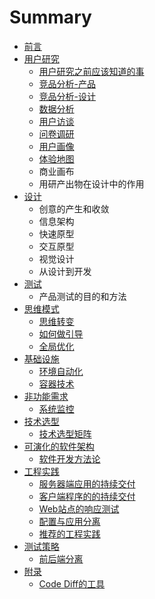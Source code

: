 # Summary

* [前言](README.md)
* [用户研究](user-research/README.md)
    * [用户研究之前应该知道的事](user-research/yong_hu_yan_jiu_zhi_qian_ying_gai_zhi_dao_de_shi.md)
    * [竞品分析-产品](user-research/jing_pin_fen_xi.md)
    * [竞品分析-设计](user-research/竞品分析-设计.md)
    * [数据分析](user-research/数据分析.md)
    * [用户访谈](user-research/yong_hu_fang_tan.md)
    * [问卷调研](user-research/问卷调研.md)
    * [用户画像](user-research/yong_hu_hua_50cf26_ti_yan_di_tu.md)
    * [体验地图](user-research/ti_yan_di_tu.md)
    * 商业画布
    * 用研产出物在设计中的作用
* [设计](product-design/README.md)
    * 创意的产生和收敛
    * 信息架构
    * 快速原型
    * 交互原型
    * 视觉设计
    * 从设计到开发
* [测试](product-testing/README.md)
    * 产品测试的目的和方法
* [思维模式](mind-set/README.md)
    * [思维转变](mind-set/be-a-good-developer.md)
    * [如何做引导](mind-set/how-to-facilitate.md)
    * [全局优化](mind-set/focus-on-the-whole.md)
* [基础设施](infrastructure/README.md)
    * [环境自动化](infrastructure/provision.md)
    * [容器技术](infrastructure/container.md)
* [非功能需求](nfr/README.md)
    * [系统监控](nfr/monitoring.md)
* [技术选型](tech-stack/README.md)
    * [技术选型矩阵](tech-stack/details.md)
* [可演化的软件架构](architecture/README.md)
    * [软件开发方法论](architecture/methodology.md)
* [工程实践](project-practises/README.md)
    * [服务器端应用的持续交付](project-practises/poor-man-ci-backend.md)
    * [客户端程序的的持续交付](project-practises/poor-man-ci-frontend.md)
    * [Web站点的响应测试](project-practises/web-performance-testing-in-ci.md)
    * [配置与应用分离](project-practises/externalize-configuration.md)
    * [推荐的工程实践](project-practises/practises.md)
* [测试策略](testing/README.md)
    * [前后端分离](testing/frontend-backend-separation.md)
* [附录](appendix/README.md)
    * [Code Diff的工具](appendix/svn-diff.md)

